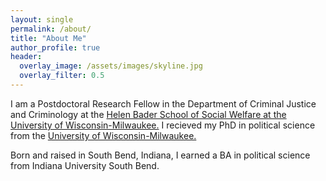 ```yaml
---
layout: single
permalink: /about/
title: "About Me"
author_profile: true
header:
  overlay_image: /assets/images/skyline.jpg
  overlay_filter: 0.5
---	
```

I am a Postdoctoral Research Fellow in the Department of Criminal Justice and Criminology at the <a href="https://uwm.edu/socialwelfare/">Helen Bader School of Social Welfare at the University of Wisconsin-Milwaukee.</a> I recieved my PhD in political science from the <a href="https://uwm.edu/political-science/">University of Wisconsin-Milwaukee.</a> 

Born and raised in South Bend, Indiana, I earned a BA in political science from Indiana University South Bend. 

<!---Outside of academia, you'll usually find me at the barn hanging out with my horse, Roxy (pictured below looking majestic at sunset). <img src="/assets/images/roxy_small1.jpg" width="108" height="144" alt="Roxy" /> --->



<!---Broadly, I am interested in the study of political attitudes and behavior in various contexts. My main research agenda, initiated in my dissertation, explores unequal representation in local politics by leveraging advanced statistical methods to estimate subnational public opinion in cities. In doing so, my work bridges insights from scholarship in the fields of American political behavior, urban politics, and political methodology. Beyond this primary research agenda, I am working on multiple joint projects in the broader fields of representation, inequality, and political behavior. You can check out what I'm up to on my <a href="ajheideman.github.io/research/">research page.</a> --->

  
<!--- I am also a member of the UW-Milwaukee Experimental Politics Lab. Our research employs experimental methods to address questions about political attitudes, beliefs, and behavior. Our members have diverse substantive interests across several fields in political science. You can check us out <a href="https://experimentalpolitics.github.io">here.</a> --->

